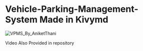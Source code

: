 # Vehicle-Parking-Management-System Made in Kivymd




![VPMS_By_AniketThani](https://user-images.githubusercontent.com/76532702/113516441-eb95de80-9597-11eb-9670-88756072304f.gif)

Video Also Provided in repository
 









